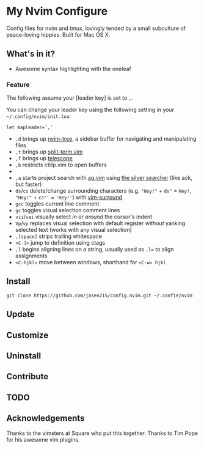 # My Nvim Configure

Config files for nvim and tmux, lovingly tended by a small subculture of
peace-loving hippies. Built for Mac OS X.

## What's in it?

* Awesome syntax highlighting with the oneleaf

### Feature

The following assume your [leader key] is set to `,`.

You can change your leader key using the following setting in your `~/.config/nvim/init.lua`:

`let mapleader=','`


* `,d` brings up [nvim-tree](https://github.com/nvim-tree/nvim-tree.lua), a sidebar buffer for navigating and manipulating files
* `,t` brings up [split-term.vim](https://github.com/vimlab/split-term.vim)
* `,f` brings up [telescope](https://github.com/nvim-telescope/telescope.nvim)
* `,b` restricts ctrlp.vim to open buffers
*
* `,a` starts project search with [ag.vim](https://github.com/rking/ag.vim) using [the silver searcher](https://github.com/ggreer/the_silver_searcher) (like ack, but faster)
* `ds`/`cs` delete/change surrounding characters (e.g. `"Hey!"` + `ds"` = `Hey!`, `"Hey!"` + `cs"'` = `'Hey!'`) with [vim-surround](https://github.com/tpope/vim-surround)
* `gcc` toggles current line comment
* `gc` toggles visual selection comment lines
* `vii`/`vai` visually select *in* or *around* the cursor's indent
* `Vp`/`vp` replaces visual selection with default register *without* yanking selected text (works with any visual selection)
* `,[space]` strips trailing whitespace
* `<C-]>` jump to definition using ctags
* `,l` begins aligning lines on a string, usually used as `,l=` to align assignments
* `<C-hjkl>` move between windows, shorthand for `<C-w> hjkl`


## Install

```
git clone https://github.com/jasen215/config.nvim.git ~/.confie/nvim
```

## Update

## Customize

## Uninstall

## Contribute

## TODO

## Acknowledgements

Thanks to the vimsters at Square who put this together. Thanks to Tim Pope for
his awesome vim plugins.
